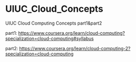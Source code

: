 # UIUC_Cloud_Concepts
UIUC Cloud Computing Concepts part1&amp;part2

part1:  https://www.coursera.org/learn/cloud-computing?specialization=cloud-computing#syllabus

part2:  https://www.coursera.org/learn/cloud-computing-2?specialization=cloud-computing
